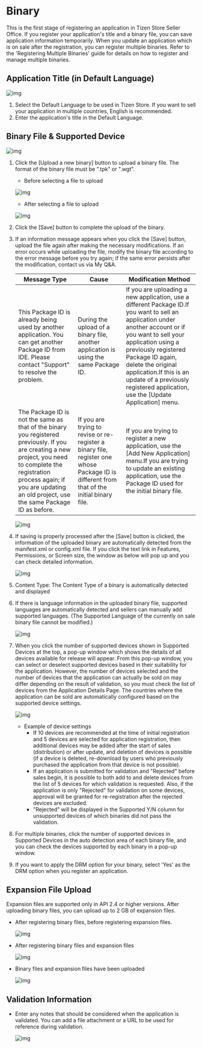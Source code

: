 # Binary

This is the first stage of registering an application in Tizen Store Seller Office. If you register your application's title and a binary file, you can save application information temporarily. When you update an application which is on sale after the registration, you can register multiple binaries. Refer to the 'Registering Multiple Binaries' guide for details on how to register and manage multiple binaries.

 

## Application Title (in Default Language)

![img](media/1_.png)

1. Select the Default Language to be used in Tizen Store. If you want to sell your application in multiple countries, English is recommended.
2. Enter the application's title in the Default Language. 

 

## Binary File & Supported Device

![img](media/2_.png)

1. Click the [Upload a new binary] button to upload a binary file. The format of the binary file must be ".tpk" or ".wgt". 

   - Before selecting a file to upload

   ![img](media/distribution_binary_00.jpg)

   - After selecting a file to upload

   ![img](media/distribution_binary_01.jpg)

    

2. Click the [Save] button to complete the upload of the binary.

3. If an information message appears when you click the [Save] button, upload the file again after making the necessary modifications. If an error occurs while uploading the file, modify the binary file according to the error message before you try again; if the same error persists after the modification, contact us via My Q&A.

   | Message Type                             | Cause                                    | Modification Method                      |
   | ---------------------------------------- | ---------------------------------------- | ---------------------------------------- |
   | This Package ID is already being used by another application. You can get another Package ID from IDE. Please contact "Support" to resolve the problem. | During the upload of a binary file, another application is using the same Package ID. | If you are uploading a new application, use a different Package ID.If you want to sell an application under another account or if you want to sell your application using a previously registered Package ID again, delete the original application.If this is an update of a previously registered application, use the [Update Application] menu. |
   | The Package ID is not the same as that of the binary you registered previously. If you are creating a new project, you need to complete the registration process again; if you are updating an old project, use the same Package ID as before. | If you are trying to revise or re-register a binary file, register one whose Package ID is different from that of the initial binary file. | If you are trying to register a new application, use the [Add New Application] menu.If you are trying to update an existing application, use the Package ID used for the initial binary file. |

   ![img](media/distribution_binary_02.jpg)

    

4. If saving is properly processed after the [Save] button is clicked, the information of the uploaded binary are automatically detected from the manifest.xml or config.xml file. If you click the text link in Features, Permissions, or Screen size, the window as below will pop up and you can check detailed information.

   ![img](media/6.png)

    

5. Content Type: The Content Type of a binary is automatically detected and displayed

    

6. If there is language information in the uploaded binary file, supported languages are automatically detected and sellers can manually add supported languages. (The Supported Language of the currently on sale binary file cannot be modified.)

   ![img](media/7.png)

    

7. When you click the number of supported devices shown in Supported Devices at the top, a pop-up window which shows the details of all devices available for release will appear. From this pop-up window, you can select or deselect supported devices based in their suitability for the application. However, the number of devices selected and the number of devices that the application can actually be sold on may differ depending on the result of validation, so you must check the list of devices from the Application Details Page. The countries where the application can be sold are automatically configured based on the supported device settings.

   ![img](media/distribution_binary_03.jpg)

    

   - Example of device settings
     - If 10 devices are recommended at the time of initial registration and 5 devices are selected for application registration, then additional devices may be added after the start of sales (distribution) or after update, and deletion of devices is possible (if a device is deleted, re-download by users who previously purchased the application from that device is not possible).
     - If an application is submitted for validation and "Rejected" before sales begin, it is possible to both add to and delete devices from the list of 5 devices for which validation is requested. Also, if the application is only "Rejected" for validation on some devices, approval will be granted for re-registration after the rejected devices are excluded.
     - "Rejected" will be displayed in the Supported Y/N column for unsupported devices of which binaries did not pass the validation.

    

8. For multiple binaries, click the number of supported devices in Supported Devices in the auto detection area of each binary file, and you can check the devices supported by each binary in a pop-up window.

9. If you want to apply the DRM option for your binary, select 'Yes' as the DRM option when you register an application.

## Expansion File Upload

Expansion files are supported only in API 2.4 or higher versions. After uploading binary files, you can upload up to 2 GB of expansion files.

- After registering binary files, before registering expansion files.
 

  ![img](media/distribution_binary_04.jpg)
  
  
- After registering binary files and expansion files
 

  ![img](media/distribution_binary_05.jpg)
  
  
- Binary files and expansion files have been uploaded
 

  ![img](media/distribution_binary_06.jpg)
  

## Validation Information

- Enter any notes that should be considered when the application is validated. You can add a file attachment or a URL to be used for reference during validation.


  ![img](media/distribution_binary_07.jpg)

